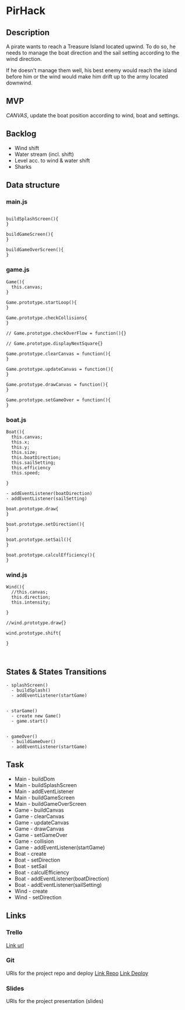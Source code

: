# PirHack

## Description
A pirate wants to reach a Treasure Island located upwind. To do so, he needs to manage the boat direction and the sail setting according to the wind direction.

If he doesn't manage them well, his best enemy would reach the island before him or the wind would make him drift up to the army located downwind. 


## MVP
*CANVAS*, update the boat position according to wind, boat and settings. 

## Backlog
- Wind shift
- Water stream (incl. shift)
- Level acc. to wind & water shift
- Sharks


## Data structure

### main.js
```

buildSplashScreen(){
}

buildGameScreen(){
}

buildGameOverScreen(){
}
```

### game.js
```
Game(){
  this.canvas;
}

Game.prototype.startLoop(){
}

Game.prototype.checkCollisions{
}

// Game.prototype.checkOverFlow = function(){}

// Game.prototype.displayNextSquare{}

Game.prototype.clearCanvas = function(){
}

Game.prototype.updateCanvas = function(){
}

Game.prototype.drawCanvas = function(){ 
}

Game.prototype.setGameOver = function(){
}
```

### boat.js
```
Boat(){
  this.canvas;
  this.x;
  this.y;
  this.size;
  this.boatDirection;
  this.sailSetting;
  this.efficiency
  this.speed;
  
}

- addEventListener(boatDirection)
- addEventListener(sailSetting)

boat.prototype.draw{
}

boat.prototype.setDirection(){
}

boat.prototype.setSail(){
}

boat.prototype.calculEfficiency(){
}

```

### wind.js
```
Wind(){
  //this.canvas;
  this.direction;
  this.intensity;

}

//wind.prototype.draw{}

wind.prototype.shift{

}



```


## States & States Transitions
```
- splashScreen()
  - buildSplash()
  - addEventListener(startGame)
  
  
- starGame()
  - create new Game()
  - game.start()
  
  
- gameOver()
  - buildGameOver()
  - addEventListener(startGame) 
```

## Task
- Main - buildDom
- Main - buildSplashScreen
- Main - addEventListener
- Main - buildGameScreen
- Main - buildGameOverScreen
- Game - buildCanvas
- Game - clearCanvas
- Game - updateCanvas
- Game - drawCanvas
- Game - setGameOver
- Game - collision
- Game - addEventListener(startGame)
- Boat - create
- Boat - setDirection
- Boat - setSail
- Boat - calculEfficiency
- Boat - addEventListener(boatDirection)
- Boat - addEventListener(sailSetting)
- Wind - create
- Wind - setDirection


## Links


### Trello
[Link url](https://trello.com/b/62qGRGQr/pirhack)


### Git
URls for the project repo and deploy
[Link Repo](https://github.com/chloeleteinturier/Tetris)
[Link Deploy](xxxxxx)


### Slides
URls for the project presentation (slides)

